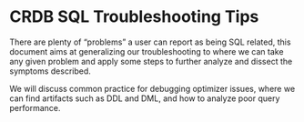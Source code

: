 # CRDB SQL Troubleshooting Tips
There are plenty of “problems” a user can report as being SQL related, this document aims at generalizing our troubleshooting to where we can take any given problem and apply some steps to further analyze and dissect the symptoms described.

We will discuss common practice for debugging optimizer issues, where we can find artifacts such as DDL and DML, and how to analyze poor query performance.

